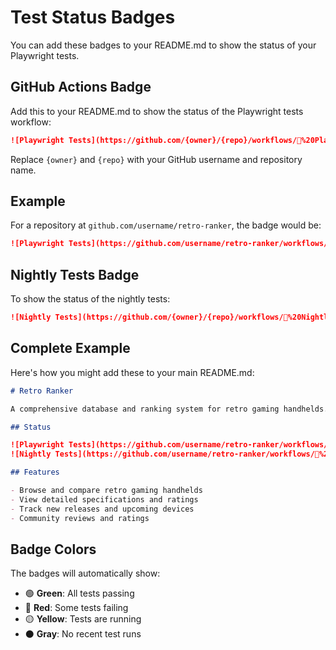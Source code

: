 # Test Status Badges

You can add these badges to your README.md to show the status of your Playwright tests.

## GitHub Actions Badge

Add this to your README.md to show the status of the Playwright tests workflow:

```markdown
![Playwright Tests](https://github.com/{owner}/{repo}/workflows/🧪%20Playwright%20Tests/badge.svg)
```

Replace `{owner}` and `{repo}` with your GitHub username and repository name.

## Example

For a repository at `github.com/username/retro-ranker`, the badge would be:

```markdown
![Playwright Tests](https://github.com/username/retro-ranker/workflows/🧪%20Playwright%20Tests/badge.svg)
```

## Nightly Tests Badge

To show the status of the nightly tests:

```markdown
![Nightly Tests](https://github.com/{owner}/{repo}/workflows/🌙%20Nightly%20Playwright%20Tests/badge.svg)
```

## Complete Example

Here's how you might add these to your main README.md:

```markdown
# Retro Ranker

A comprehensive database and ranking system for retro gaming handhelds.

## Status

![Playwright Tests](https://github.com/username/retro-ranker/workflows/🧪%20Playwright%20Tests/badge.svg)
![Nightly Tests](https://github.com/username/retro-ranker/workflows/🌙%20Nightly%20Playwright%20Tests/badge.svg)

## Features

- Browse and compare retro gaming handhelds
- View detailed specifications and ratings
- Track new releases and upcoming devices
- Community reviews and ratings
```

## Badge Colors

The badges will automatically show:

- 🟢 **Green**: All tests passing
- 🔴 **Red**: Some tests failing
- 🟡 **Yellow**: Tests are running
- ⚫ **Gray**: No recent test runs
